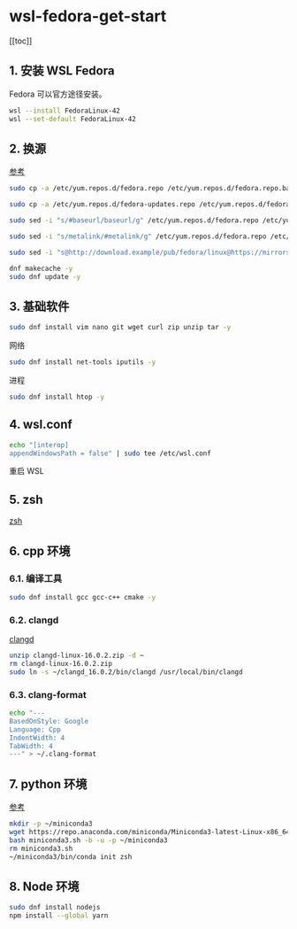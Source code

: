 # wsl-fedora-get-start

[[toc]]

## 1. 安装 WSL Fedora

Fedora 可以官方途径安装。

```sh
wsl --install FedoraLinux-42
wsl --set-default FedoraLinux-42
```

## 2. 换源

[参考](https://mirrors.huaweicloud.com/mirrorDetail/5ea14dee7c04483df02c7103)

```sh
sudo cp -a /etc/yum.repos.d/fedora.repo /etc/yum.repos.d/fedora.repo.backup

sudo cp -a /etc/yum.repos.d/fedora-updates.repo /etc/yum.repos.d/fedora-updates.repo.backup

sudo sed -i "s/#baseurl/baseurl/g" /etc/yum.repos.d/fedora.repo /etc/yum.repos.d/fedora-updates.repo

sudo sed -i "s/metalink/#metalink/g" /etc/yum.repos.d/fedora.repo /etc/yum.repos.d/fedora-updates.repo

sudo sed -i "s@http://download.example/pub/fedora/linux@https://mirrors.huaweicloud.com/fedora@g" /etc/yum.repos.d/fedora.repo /etc/yum.repos.d/fedora-updates.repo

dnf makecache -y
sudo dnf update -y
```

## 3. 基础软件

```sh
sudo dnf install vim nano git wget curl zip unzip tar -y
```

网络

```sh
sudo dnf install net-tools iputils -y
```

进程

```sh
sudo dnf install htop -y
```

## 4. wsl.conf

```sh
echo "[interop]
appendWindowsPath = false" | sudo tee /etc/wsl.conf
```

重启 WSL

## 5. zsh

[zsh](../../shell/settings.md#zsh)

## 6. cpp 环境

### 6.1. 编译工具

```sh
sudo dnf install gcc gcc-c++ cmake -y
```

### 6.2. clangd

[clangd](https://github.com/clangd/clangd/releases)

```sh
unzip clangd-linux-16.0.2.zip -d ~
rm clangd-linux-16.0.2.zip
sudo ln -s ~/clangd_16.0.2/bin/clangd /usr/local/bin/clangd
```

### 6.3. clang-format

```sh
echo "---
BasedOnStyle: Google
Language: Cpp
IndentWidth: 4
TabWidth: 4
---" > ~/.clang-format
```

## 7. python 环境

[参考](https://docs.conda.io/projects/miniconda/en/latest/)

```sh
mkdir -p ~/miniconda3
wget https://repo.anaconda.com/miniconda/Miniconda3-latest-Linux-x86_64.sh -O miniconda3.sh
bash miniconda3.sh -b -u -p ~/miniconda3
rm miniconda3.sh
~/miniconda3/bin/conda init zsh
```

## 8. Node 环境

```sh
sudo dnf install nodejs
npm install --global yarn
```
